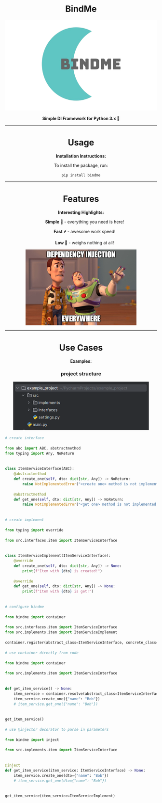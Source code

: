 <h1 align="center">BindMe</h1>

<p align="center">
  <img src="assets/technologies/bindme-logo.png" alt="BindMe Logo" height="300">
</p>

<p align="center">
  <strong>Simple DI Framework for Python 3.x 🐍</strong>
</p>

<hr>

<h1 align="center">Usage</h1>

<p align="center">
  <strong>Installation Instructions:</strong>
</p>

<p align="center">
  To install the package, run:
</p>

<p align="center">
  <code>pip install bindme</code>
</p>

<hr>

<h1 align="center">Features</h1>

<p align="center">
  <strong>Interesting Highlights:</strong>
</p>

<ul align="center">
  <p><strong>Simple 📕</strong> - everything you need is here!</p>
  <p><strong>Fast ⚡</strong> - awesome work speed!</p>
  <p><strong>Low 🍃</strong> - weighs nothing at all!</p>
</ul>

<p align="center">
  <img src="assets/common/di_meme_1.png" alt="DI meme 1 Logo" height="250">
</p>

<hr>

<h1 align="center">Use Cases</h1>

<p align="center">
  <strong>Examples:</strong>
</p>

<h3 align="center"> project structure </h3>
<p align="center">
   <img src="assets/technologies/example_structure.png" height="160">
</p>

```python
# create interface

from abc import ABC, abstractmethod
from typing import Any, NoReturn


class ItemServiceInterface(ABC):
    @abstractmethod
    def create_one(self, dto: dict[str, Any]) -> NoReturn:
        raise NotImplementedError("<create one> method is not implemented!")

    @abstractmethod
    def get_one(self, dto: dict[str, Any]) -> NoReturn:
        raise NotImplementedError("<get one> method is not implemented!")


# create implement

from typing import override

from src.interfaces.item import ItemServiceInterface


class ItemServiceImplement(ItemServiceInterface):
    @override
    def create_one(self, dto: dict[str, Any]) -> None:
        print(f"Item with {dto} is created!")
    
    @override
    def get_one(self, dto: dict[str, Any]) -> None:
        print(f"Item with {dto} is get!")


# configure bindme

from bindme import container

from src.interfaces.item import ItemServiceInterface
from src.implements.item import ItemServiceImplement

container.register(abstract_class=ItemServiceInterface, concrete_class=ItemServiceImplement)

# use container directly from code

from bindme import container

from src.implements.item import ItemServiceInterface


def get_item_service() -> None:
    item_service = container.resolve(abstract_class=ItemServiceInterface)
    item_service.create_one({"name": "Bob"})
    # item_service.get_one({"name": "Bob"})


get_item_service()

# use @injector decorator to parse in parameters

from bindme import inject

from src.implements.item import ItemServiceInterface


@inject
def get_item_service(item_service: ItemServiceInterface) -> None:
    item_service.create_one(dto={"name": "Bob"})
    # item_service.get_one(dto={"name": "Bob"})


get_item_service(item_service=ItemServiceImplement)


```